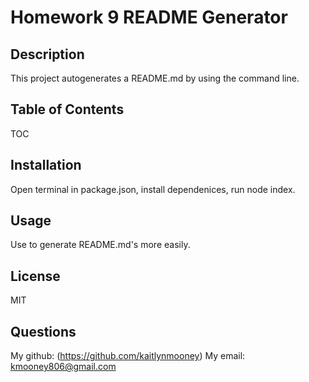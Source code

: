 # Homework 9 README Generator
  ## Description

  This project autogenerates a README.md by using the command line.

  ## Table of Contents
  
  TOC

  ## Installation
  
Open terminal in package.json, install dependenices, run node index.
  
  ## Usage
  
 Use to generate README.md's more easily.

  ## License

MIT

## Questions

My github: (https://github.com/kaitlynmooney)
My email: kmooney806@gmail.com
  
